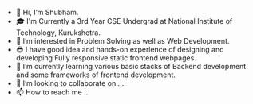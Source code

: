 - 👋 Hi, I’m Shubham.
- 🎓 I'm Currently a 3rd Year CSE Undergrad at National Institute of Technology, Kurukshetra.
- 👀 I’m interested in Problem Solving as well as Web Development.
- 😎 I have good idea and hands-on experience of designing and developing Fully responsive static frontend webpages.
- 🌱 I’m currently learning various basic stacks of Backend development and some frameworks of frontend development.
- 💞️ I’m looking to collaborate on ...
- 📫 How to reach me ...

<!---
shubham-976/shubham-976 is a ✨ special ✨ repository because its `README.md` (this file) appears on your GitHub profile.
You can click the Preview link to take a look at your changes.
--->
